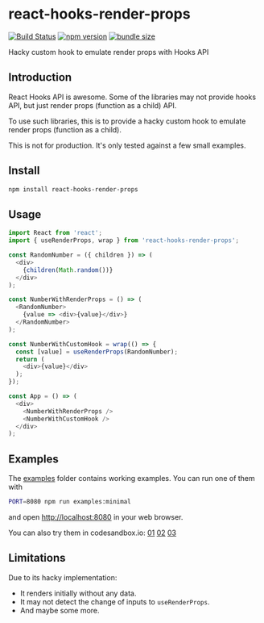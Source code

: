 # react-hooks-render-props

[![Build Status](https://travis-ci.com/dai-shi/react-hooks-render-props.svg?branch=master)](https://travis-ci.com/dai-shi/react-hooks-render-props)
[![npm version](https://badge.fury.io/js/react-hooks-render-props.svg)](https://badge.fury.io/js/react-hooks-render-props)
[![bundle size](https://badgen.net/bundlephobia/minzip/react-hooks-render-props)](https://bundlephobia.com/result?p=react-hooks-render-props)

Hacky custom hook to emulate render props with Hooks API

## Introduction

React Hooks API is awesome.
Some of the libraries may not provide hooks API,
but just render props (function as a child) API.

To use such libraries, this is to provide a
hacky custom hook to emulate render props (function as a child).

This is not for production.
It's only tested against a few small examples.

## Install

```bash
npm install react-hooks-render-props
```

## Usage

```javascript
import React from 'react';
import { useRenderProps, wrap } from 'react-hooks-render-props';

const RandomNumber = ({ children }) => (
  <div>
    {children(Math.random())}
  </div>
);

const NumberWithRenderProps = () => (
  <RandomNumber>
    {value => <div>{value}</div>}
  </RandomNumber>
);

const NumberWithCustomHook = wrap(() => {
  const [value] = useRenderProps(RandomNumber);
  return (
    <div>{value}</div>
  );
});

const App = () => (
  <div>
    <NumberWithRenderProps />
    <NumberWithCustomHook />
  </div>
);
```

## Examples

The [examples](examples) folder contains working examples.
You can run one of them with

```bash
PORT=8080 npm run examples:minimal
```

and open <http://localhost:8080> in your web browser.

You can also try them in codesandbox.io:
[01](https://codesandbox.io/s/github/dai-shi/react-hooks-render-props/tree/master/examples/01_minimal)
[02](https://codesandbox.io/s/github/dai-shi/react-hooks-render-props/tree/master/examples/02_typescript)
[03](https://codesandbox.io/s/github/dai-shi/react-hooks-render-props/tree/master/examples/03_apollo)

## Limitations

Due to its hacky implementation:

- It renders initially without any data.
- It may not detect the change of inputs to `useRenderProps`.
- And maybe some more.

